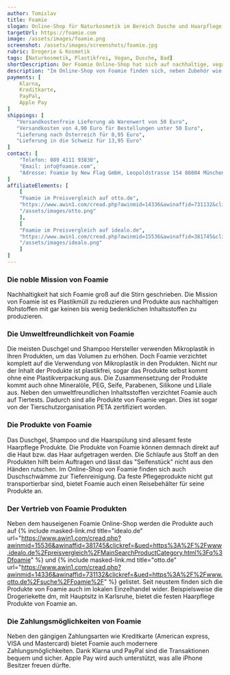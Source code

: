 ```yaml
---
author: Tomislav
title: Foamie
slogan: Online-Shop für Naturkosmetik im Bereich Dusche und Haarpflege
targetUrl: https://foamie.com
image: /assets/images/foamie.png
screenshot: /assets/images/screenshots/foamie.jpg
rubric: Drogerie & Kosmetik
tags: [Naturkosmetik, Plastikfrei, Vegan, Dusche, Bad]
shortDescription: Der Foamie Online-Shop hat sich auf nachhaltige, vegane und plastikfreie Naturkosmetik Produkte, im Bereich Dusche und Haarpflege, spezialisiert. 
description: "Im Online-Shop von Foamie finden sich, neben Zubehör wie Duschschwämme und Reisebehälter weitere Produkte wie Duschgel, Shampoo und Conditioner (Haarspülung). Allesamt sind vegan, plastikrei und aus nachhaltigen Rohstoffen produziert. Die Naturkosmetik Produkte kommen alle ganz ohne Plastikverpackungen aus und werden in Europa produziert. Die Firma Foamie verzichtet außerdem komplett auf Mineralöle, PEG, Seife, Parabenen, Silikone & Liliale."
payments: [
    Klarna,
    Kreditkarte,
    PayPal,
    Apple Pay
]
shippings: [
   "Versandkostenfreie Lieferung ab Warenwert von 50 Euro",
   "Versandkosten von 4,90 Euro für Bestellungen unter 50 Euro",
   "Lieferung nach Österreich für 8,95 Euro",
   "Lieferung in die Schweiz für 13,95 Euro"
]
contact: [
    "Telefon: 089 4111 93830",
    "Email: info@foamie.com",
    "Adresse: Foamie by New Flag GmbH, Leopoldstrasse 154 80804 München Deutschland"
]
affiliateElements: [
    [
    "Foamie im Preisvergleich auf otto.de", 
    "https://www.awin1.com/cread.php?awinmid=14336&awinaffid=731132&clickref=&ued=https%3A%2F%2Fwww.otto.de%2Fsuche%2FFoamie%2F",
    "/assets/images/otto.png"
    ],
    [
    "Foamie im Preisvergleich auf idealo.de", 
    "https://www.awin1.com/cread.php?awinmid=15536&awinaffid=381745&clickref=&ued=https%3A%2F%2Fwww.idealo.de%2Fpreisvergleich%2FMainSearchProductCategory.html%3Fq%3Dfoamie", 
    "/assets/images/idealo.png"
    ]
]
---
```


### Die noble Mission von Foamie

Nachhaltigkeit hat sich Foamie groß auf die Stirn geschrieben. Die Mission von Foamie ist es Plastikmüll zu reduzieren und Produkte aus nachhaltigen Rohstoffen mit gar keinen bis wenig bedenklichen Inhaltsstoffen zu produzieren.

### Die Umweltfreundlichkeit von Foamie

Die meisten Duschgel und Shampoo Hersteller verwenden Mikroplastik in Ihren Produkten, um das Volumen zu erhöhen. Doch Foamie verzichtet komplett auf die Verwendung von Mikroplastik in den Produkten. Nicht nur der Inhalt der Produkte ist plastikfrei, sogar das Produkte selbst kommt ohne eine Plastikverpackung aus. Die Zusammensetzung der Produkte kommt auch ohne Mineralöle, PEG, Seife, Parabenen, Silikone und Liliale aus. Neben den umweltfreundlichen Inhaltsstoffen verzichtet Foamie auch auf Tiertests. Dadurch sind alle Produkte von Foamie vegan. Dies ist sogar von der Tierschutzorganisation PETA zertifiziert worden. 

### Die Produkte von Foamie

Das Duschgel, Shampoo und die Haarspülung sind allesamt feste Haarpflege Produkte. Die Produkte von Foamie können demnach direkt auf die Haut bzw. das Haar aufgetragen werden. Die Schlaufe aus Stoff an den Produkten hilft beim Auftragen und lässt das "Seifenstück" nicht aus den Händen rutschen. Im Online-Shop von Foamie finden sich auch Duschschwämme zur Tiefenreinigung. Da feste Pflegeprodukte nicht gut transportierbar sind, bietet Foamie auch einen Reisebehälter für seine Produkte an.

### Der Vertrieb von Foamie Produkten

Neben dem hauseigenen Foamie Online-Shop werden die Produkte auch auf {% include masked-link.md title="idealo.de" url="https://www.awin1.com/cread.php?awinmid=15536&awinaffid=381745&clickref=&ued=https%3A%2F%2Fwww.idealo.de%2Fpreisvergleich%2FMainSearchProductCategory.html%3Fq%3Dfoamie" %} und {% include masked-link.md title="otto.de" url="https://www.awin1.com/cread.php?awinmid=14336&awinaffid=731132&clickref=&ued=https%3A%2F%2Fwww.otto.de%2Fsuche%2FFoamie%2F" %} gelistet. Seit neustem finden sich die Produkte von Foamie auch im lokalen Einzelhandel wider. Beispielsweise die Drogeriekette dm, mit Hauptsitz in Karlsruhe, bietet die festen Haarpflege Produkte von Foamie an.

### Die Zahlungsmöglichkeiten von Foamie

Neben den gängigen Zahlungsarten wie Kreditkarte (American express, VISA und Mastercard) bietet Foamie auch modernere Zahlungsmöglichkeiten. Dank Klarna und PayPal sind die Transaktionen bequem und sicher. Apple Pay wird auch unterstützt, was alle iPhone Besitzer freuen dürfte.